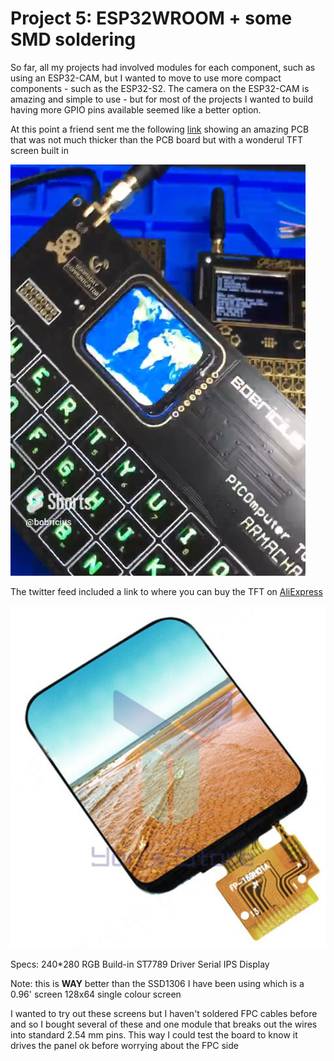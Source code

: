 # Project 5: ESP32WROOM + some SMD soldering

So far, all my projects had involved modules for each component, such as using an ESP32-CAM, but I wanted to move to use more compact components - such as the ESP32-S2. The camera on the ESP32-CAM is amazing and simple to use - but for most of the projects I wanted to build having more GPIO pins available seemed like a better option.

At this point a friend sent me the following [link](https://twitter.com/i/status/1598419769077952512) showing an amazing PCB that was not much thicker than the PCB board but with a wonderul TFT screen built in

![Bobricus board](./Hardware/imgs/bobricius-board.png)

The twitter feed included a link to where you can buy the TFT on [AliExpress](https://www.aliexpress.com/item/1005003768946439.html)

![TFT screen](./Hardware/imgs/tft.png)

Specs: 240*280 RGB Build-in ST7789 Driver Serial IPS Display

Note: this is **WAY** better than the SSD1306 I have been using which is a 0.96' screen 128x64 single colour screen

I wanted to try out these screens but I haven't soldered FPC cables before and so I bought several of these and one module that breaks out the wires into standard 2.54 mm pins. This way I could test the board to know it drives the panel ok before worrying about the FPC side

